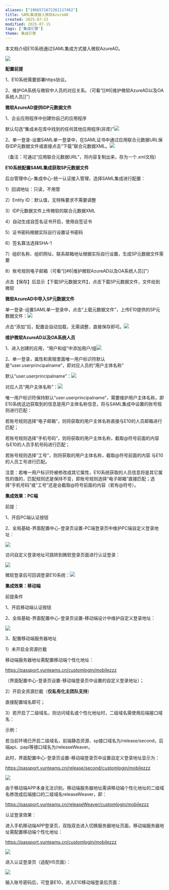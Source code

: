 ```yaml
---
aliases: ["1966571672261117462"]
title: SAML集成接入微软AzureAD
created: 2025-07-15
modified: 2025-07-15
tags: ['集成引擎']
theme: 集成引擎
---
```


本文档介绍E10系统通过SAML集成方式接入微软AzureAD。

![](https://myhelpdoc.oss-cn-heyuan.aliyuncs.com/mdimages/6e66e6200a97f1e767090ea354f6834c.jpg)

**配置前提**

1、E10系统需要部署https协议。

2、维护OA系统与微软中人员的对应关系。（可看“[[#6|维护微软AzureAD以及OA系统人员]]”）

**微软AzureAD提供IDP元数据文件**

1、企业应用程序中创建你自己的应用程序

默认勾选“集成未在库中找到的任何其他应用程序(非库)”![](https://myhelpdoc.oss-cn-heyuan.aliyuncs.com/mdimages/52a5b877404c88041ad4f36368fd6e9d.jpg)

2、单一登录-设置SAML单一登录中，在SAML证书中通过应用联合元数据URL保存IDP元数据文件或直接点击“下载”联合元数据XML。![](https://myhelpdoc.oss-cn-heyuan.aliyuncs.com/mdimages/f97ff2e7d6d321c1e791633196a61054.jpg)

（备注：可通过“应用联合元数据URL”，将内容复制出来，存为一个.xml文档）

**E10系统配置SAML集成获取SP元数据文件**

后台管理中心-集成中心-统一认证接入管理，选择SAML集成进行配置：

1）回调地址：只读，不用管

2）Entity ID：默认值，无特殊要求不需要调整

3）IDP元数据文件上传微软的联合元数据XML

4）自动生成自签名证书开启，使用自签证书

5）证书密码根据实际自行设置证书密码

6）签名算法选择SHA-1

7）组织名称、组织网址、联系邮箱地址根据实际自行设置，生成SP元数据文件需要

8）账号规则电子邮箱（可看“[[#6|维护微软AzureAD以及OA系统人员]]”）

点击【保存】后显示【下载SP元数据文件】，点击下载SP元数据文件，文件给到微软

**微软AzureAD中导入SP元数据文件**

单一登录-设置SAML单一登录中，点击“上载元数据文件”，上传E10提供的SP元数据文件：![](https://myhelpdoc.oss-cn-heyuan.aliyuncs.com/mdimages/8b2d12ae15b8c176c7f32d4e1d03bb6f.jpg)

点击“添加”后，配置会自动加载，无需调整，直接保存即可。![](https://myhelpdoc.oss-cn-heyuan.aliyuncs.com/mdimages/5dc6056e4af4a57d22049f5aeae1ecb1.jpg)

**维护微软AzureAD以及OA系统人员**

1、进入创建的应用，“用户和组”中添加用户/组![](https://myhelpdoc.oss-cn-heyuan.aliyuncs.com/mdimages/b8ac4f66159225fe9374ad9d96b73ab7.jpg)

2、单一登录，属性和索赔里面唯一用户标识符默认是“user.userprincipalname”，即对应人员的“用户主体名称”

默认“user.userprincipalname”：![](https://myhelpdoc.oss-cn-heyuan.aliyuncs.com/mdimages/c58b6b015ac62eac3e8dc1879077c8d6.jpg)

对应人员“用户主体名称”：![](https://myhelpdoc.oss-cn-heyuan.aliyuncs.com/mdimages/5f68879558790c839ab311fad2760343.jpg)

唯一用户标识符保持默认“user.userprincipalname”，需要维护用户主体名称，即E10系统这边获取到的信息是用户主体名称信息，将与SAML集成中设置的账号规则进行匹配：

若账号规则选择“电子邮箱”，则将获取的用户主体名称直接与E10的人员邮箱进行匹配；

若账号规则选择“手机号码”，则将获取的用户主体名称，截取@符号前面的内容 与E10的人员手机号码进行匹配；

若账号规则选择“工号”，则将获取的用户主体名称，截取@符号前面的内容 与E10的人员工号进行匹配。

注意：若唯一用户标识符被修改成其它属性，E10系统获取的人员信息将是其它属性的值的，匹配规则还是保持不变，即账号规则选择“电子邮箱”直接匹配；选择“手机号码”或“工号”还是会截取@符号前面的内容（若有@符号）。

**集成效果：PC端**

前提：

1、开启PC端认证按钮

2、全局基础-界面配置中心-登录页设置-PC端登录页中维护PC端自定义登录地址：

![](https://myhelpdoc.oss-cn-heyuan.aliyuncs.com/mdimages/fc8b7a7c1691a5adbd43a2b092c086c6.jpg)

访问自定义登录地址可跳转到微软登录页面进行认证登录：

![](https://myhelpdoc.oss-cn-heyuan.aliyuncs.com/mdimages/b5c8c785c2cbb02b544943a3f3bff365.jpg)

微软登录后可回调登录E10系统：![](https://myhelpdoc.oss-cn-heyuan.aliyuncs.com/mdimages/7c94c2e169b67b9bb83247e39abd2f21.jpg)

**集成效果：移动端**

前提条件

1、开启移动端认证按钮

2、全局基础-界面配置中心-登录页设置-移动端设计中维护自定义登录地址：

![](https://myhelpdoc.oss-cn-heyuan.aliyuncs.com/mdimages/232284b1ac4bb98ad9d026f1f062572d.jpg)

3、配置移动端服务器地址

1）未开启全资源拦截

移动端服务器地址需配置移动端个性化地址：

https://passport.yunteams.cn/customlogin/mobilezzz

（界面配置中心-登录页设置-移动端登录页中设置的自定义登录地址）；

2）开启全资源拦截（**仅私有化主团队支持**）

直接配置域名即可；

3）若开启了二级域名，则访问域名或个性化地址时，二级域名需使用后端接口域名：

示例：

若当前环境已开启二级域名，前端静态资源、sp接口域名为/release/second，后端api、papi等接口域名为/releaseWeaver。

此时，界面配置中心-登录页设置-移动端登录页中设置自定义登录地址显示为：

https://passport.yunteams.cn/release/second/customlogin/mobilezzz

![](https://myhelpdoc.oss-cn-heyuan.aliyuncs.com/mdimages/eae89bd0d3ed4f9c58cfbebf0b661f96.jpg)

由于移动端APP本身无法识别，移动端服务器地址需讲移动端个性化地址的二级域名修改成后端接口的二级域名releaseWeaver，即：

https://passport.yunteams.cn/releaseWeaver/customlogin/mobilezzz

认证登录效果：

进入手机移动端APP登录页，双指双击进入切换服务器地址页面，移动端服务器地址需配置移动端个性化地址：

https://passport.yunteams.cn/customlogin/mobilezzz

![](https://myhelpdoc.oss-cn-heyuan.aliyuncs.com/mdimages/a8a4d20b3b2b0c4cceb5284608c5482c.jpg)

进入认证登录页（适配H5页面）：

![](https://myhelpdoc.oss-cn-heyuan.aliyuncs.com/mdimages/cf299a9a4ef7aaf4f3cab27e79cc5f8c.jpg)

输入账号密码后，可登录E10，进入E10移动端登录后页面：

